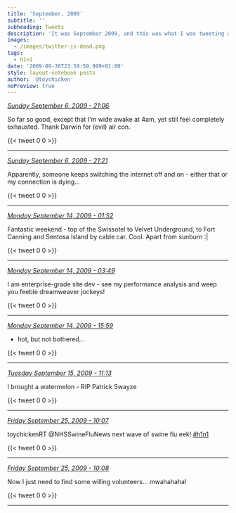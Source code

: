 ```yaml
---
title: 'September, 2009'
subtitle: ''
subheading: Tweets
description: 'It was September 2009, and this was what I was tweeting about...'
images:
  - /images/twitter-is-dead.png
tags:
  - h1n1
date: '2009-09-30T23:59:59.999+01:00'
style: layout-notebook posts
author: '@toychicken'
noPreview: true
---
```


<p><a id="3804171588" href="#3804171588"><em title="2009-09-06T21:06:51.000+01:00">Sunday September 6, 2009 - 21:06</em></a></p>
      
So far so good, except that I'm wide awake at 4am, yet still feel completely exhausted. Thank Darwin for (evil) air con.

{{< tweet 0 0 >}}

---

<p><a id="3804405093" href="#3804405093"><em title="2009-09-06T21:21:27.000+01:00">Sunday September 6, 2009 - 21:21</em></a></p>
      
Apparently, someone keeps switching the internet off and on - either that or my connection is dying...

{{< tweet 0 0 >}}

---

<p><a id="3966352827" href="#3966352827"><em title="2009-09-14T01:52:07.000+01:00">Monday September 14, 2009 - 01:52</em></a></p>
      
Fantastic weekend - top of the Swissotel to Velvet Underground, to Fort Canning and Sentosa Island by cable car. Cool. Apart from sunburn :|

{{< tweet 0 0 >}}

---

<p><a id="3970544469" href="#3970544469"><em title="2009-09-14T03:49:42.000+01:00">Monday September 14, 2009 - 03:49</em></a></p>
      
I am enterprise-grade site dev - see my performance analysis and weep you feeble dreamweaver jockeys!

{{< tweet 0 0 >}}

---

<p><a id="3981475165" href="#3981475165"><em title="2009-09-14T15:59:57.000+01:00">Monday September 14, 2009 - 15:59</em></a></p>
      
- hot, but not bothered...

{{< tweet 0 0 >}}

---

<p><a id="4001845655" href="#4001845655"><em title="2009-09-15T11:13:28.000+01:00">Tuesday September 15, 2009 - 11:13</em></a></p>
      
I brought a watermelon - RIP Patrick Swayze

{{< tweet 0 0 >}}

---

<p><a id="4364487168" href="#4364487168"><em title="2009-09-25T10:07:36.000+01:00">Friday September 25, 2009 - 10:07</em></a></p>
      
toychickenRT @NHSSwineFluNews next wave of swine flu eek!  [#h1n1](/tags/h1n1)

{{< tweet 0 0 >}}

---

<p><a id="4364493885" href="#4364493885"><em title="2009-09-25T10:08:12.000+01:00">Friday September 25, 2009 - 10:08</em></a></p>
      
Now I just need to find some willing volunteers... mwahahaha!

{{< tweet 0 0 >}}

---
